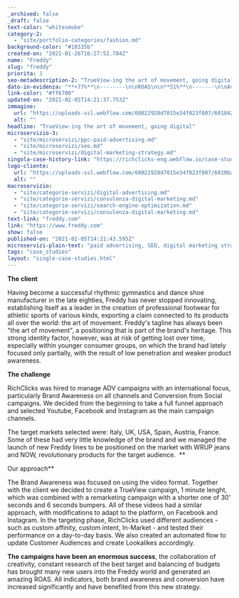 ```yaml
---
_archived: false
_draft: false
text-color: "whitesmoke"
category-2:
  - "site/portfolio-categories/fashion.md"
background-color: "#18335b"
created-on: "2021-01-26T16:27:52.784Z"
name: "Freddy"
slug: "freddy"
priorita: 1
seo-metadescription-2: "TrueView-ing the art of movement, going digital: ready our Freddy case stady."
dato-in-evidenza: "**+77%**\n--------\n\nROAS\n\n**51%**\n-------\n\nAvg. Video View Rate\n\n**+275%**\n---------\n\nAverage increase in new users  \nacross all markets\n\n‍\n\n‍\n-"
link-color: "#ff6700"
updated-on: "2021-02-05T14:21:37.753Z"
immagine:
  url: "https://uploads-ssl.webflow.com/60022928d7015e34f023f807/60104249336785a54bc4b238_freddy-rc.jpg"
  alt: ""
headline: "TrueView-ing the art of movement, going digital"
microservizio-3:
  - "site/microservizi/ppc-paid-advertising.md"
  - "site/microservizi/seo.md"
  - "site/microservizi/digital-marketing-strategy.md"
singola-case-history-link: "https://richclicks-eng.webflow.io/case-studies/freddy"
logo-cliente:
  url: "https://uploads-ssl.webflow.com/60022928d7015e34f023f807/6010baf14a030bf1bf73d4f1_6010442f1ab501ce041cf4ea_freddylogo-rc.png"
  alt: ""
macroservizio:
  - "site/categorie-servizi/digital-advertising.md"
  - "site/categorie-servizi/consulenza-digital-marketing.md"
  - "site/categorie-servizi/search-engine-optimization.md"
  - "site/categorie-servizi/consulenza-digital-marketing.md"
text-link: "freddy.com"
link: "https://www.freddy.com"
show: false
published-on: "2021-02-05T14:21:43.595Z"
microservizi-plain-text: "paid advertising, SEO, digital marketing strategy"
tags: "case_studies"
layout: "single-case-studies.html"
---
```


**The client**

Having become a successful rhythmic gymnastics and dance shoe manufacturer in the late eighties, Freddy has never stopped innovating, establishing itself as a leader in the creation of professional footwear for athletic sports of various kinds, exporting a claim connected to its products all over the world: the art of movement. Freddy's tagline has always been "the art of movement", a positioning that is part of the brand's heritage. This strong identity factor, however, was at risk of getting lost over time, especially within younger consumer groups, on which the brand had lately focused only partially, with the result of low penetration and weaker product awareness.  

**The challenge**

RichClicks was hired to manage ADV campaigns with an international focus, particularly Brand Awareness on all channels and Conversion from Social campaigns. We decided from the beginning to take a full funnel approach and selected Youtube, Facebook and Instagram as the main campaign channels. 

The target markets selected were: Italy, UK, USA, Spain, Austria, France. Some of these had very little knowledge of the brand and we managed the launch of new Freddy lines to be positioned on the market with WRUP jeans and NOW, revolutionary products for the target audience.  **  
  
Our approach**  

The Brand Awareness was focused on using the video format. Together with the client we decided to create a TrueView campaign, 1 minute lenght, which was combined with a remarketing campaign with a shorter one of 30' seconds and 6 seconds bumpers. All of these videos had a similar approach, with modifications to adapt to the platform, on Facebook and Instagram. In the targeting phase, RichClicks used different audiences - such as custom affinity, custom intent, In-Market - and tested their performance on a day-to-day basis. We also created an automated flow to update Customer Audiences and create Lookalikes accordingly.  

**The campaigns have been an enormous success**, the collaboration of creativity, constant research of the best target and balancing of budgets has brought many new users into the Freddy world and generated an amazing ROAS. All indicators, both brand awareness and conversion have increased significantly and have benefited from this new strategy.
